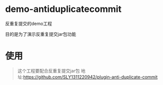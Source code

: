 # demo-antiduplicatecommit
反重复提交的demo工程

目的是为了演示反重复提交jar包功能

# 使用
> 这个工程要配合反重复提交jar包
> 地址:https://github.com/SLY1311220942/plugin-anti-duplicate-commit


